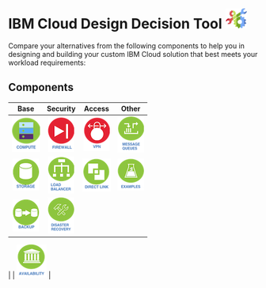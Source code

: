 # IBM Cloud Design Decision Tool ![Tool Icon](/images/tool_icon.png)

Compare your alternatives from the following components to help you in designing and building your custom IBM Cloud solution that best meets your workload requirements:

## Components

| Base | Security | Access | Other |
| :---: | :---: | :---: | :---: |
| [![Compute](/images/compute_icon.png)](compute.md)  | [![Firewall](/images/firewall_icon.png)](firewall.md) | [![VPN](/images/vpn_icon.png)](vpn.md) | [![Message Queues](/images/message_queues_icon.png)](message_queues.md) |
| [![Storage](/images/storage_icon.png)](storage.md) | [![Load Balancer](/images/load_balancer_icon.png)](load_balancer.md) | [![Direct Link](/images/direct_link_icon.png)](direct_link.md) | [![Examples](/images/examples_icon.png)](examples.md) |
| [![Backup](/images/backup_icon.png)](backup.md) | [![Disaster Recovery](/images/disaster_recovery_icon.png)](disaster_recovery.md) |                                              |
<!--
| [![Backup](/images/backup_icon.png)](backup.md) | [![Disaster Recovery](/images/disaster_recovery_icon.png)](disaster_recovery.md) | [![BYOIP](/images/byoip_icon.png)](byoip.md) |
-->
|                                        | [![Availability](/images/availability_icon.png)](availability.md) |
<!--
| [![CDN](/images/cdn_icon.png)](cdn.md) | [![Availability](/images/availability_icon.png)](availability.md) |
-->
